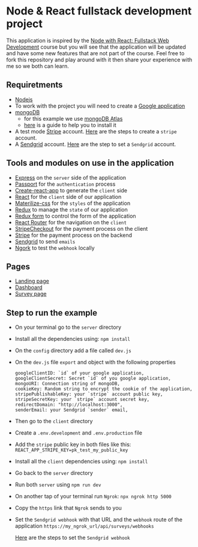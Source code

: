 # Node & React fullstack development project

This application is inspired by the [Node with React: Fullstack Web Development](https://www.udemy.com/course/node-with-react-fullstack-web-development/) course but you will see that the application will be updated and have some new features that are not part of the course. Feel free to fork this repository and play around with it then share your experience with me so we both can learn.

## Requiretments

- [Nodejs](https://nodejs.org/en/)
- To work with the project you will need to create a [Google application](https://github.com/oscarpolanco/node_react_fullstack/tree/master/sections_text#enabling-google-oauth-api)
- [mongoDB](https://www.mongodb.com/)
  - for this example we use [mongoDB Atlas](https://www.mongodb.com/cloud/atlas/efficiency?utm_source=google&utm_campaign=gs_footprint_row_search_brand_atlas_desktop&utm_term=mongodb%20atlas&utm_medium=cpc_paid_search&utm_ad=e&gclid=Cj0KCQjw17n1BRDEARIsAFDHFezGsmIdQodv9F1O0kOECHGqfF6Ib2uO_aoO1YiesmVWGGp6XjILbpEaArYEEALw_wcB)
  - [here](https://github.com/oscarpolanco/node_react_fullstack/tree/master/sections_text#mongodb-atlas-setup-and-configuration-and-moongose-setup) is a guide to help you to install it
- A test mode [Stripe](https://stripe.com/) account. [Here](https://github.com/oscarpolanco/node_react_fullstack/tree/master/sections_text#create-a-stripe-account) are the steps to create a `stripe` account.
- A [Sendgrid](https://sendgrid.com/) account. [Here](https://github.com/oscarpolanco/node_react_fullstack/tree/master/sections_text#setup-sengrid) are the step to set a `Sendgrid` account.

## Tools and modules on use in the application

- [Express](http://expressjs.com/) on the `server` side of the application
- [Passport](http://www.passportjs.org/) for the `authentication` process
- [Create-react-app](https://create-react-app.dev/docs/getting-started/) to generate the `client` side
- [React](https://reactjs.org/) for the `client` side of our application
- [Materilize-css](https://materializecss.com/) for the `styles` of the application
- [Redux](https://redux.js.org/introduction/getting-started) to manage the `state` of our application
- [Redux form](https://redux-form.com/8.3.0/) to control the form of the application
- [React Router](https://www.npmjs.com/package/react-router-dom) for the navigation on the `client`
- [StripeCheckout](https://www.npmjs.com/package/react-stripe-checkout) for the payment process on the client
- [Stripe](https://www.npmjs.com/package/stripe) for the payment process on the backend
- [Sendgrid](https://www.npmjs.com/package/sendgrid) to send `emails`
- [Ngork](https://ngrok.com/) to test the `webhook` locally

## Pages

- [Landing page](http://localhost:3000/)
- [Dashboard](http://localhost:3000/surveys)
- [Survey page](http://localhost:3000/surveys/new)

## Step to run the example

- On your terminal go to the `server` directory
- Install all the dependencies using: `npm install`
- On the `config` directory add a file called `dev.js`
- On the `dev.js` file `export` and object with the following properties

  ```
  googleClientID: `id` of your google application,
  googleClientSecret: Secret `id` of you google application,
  mongoURI: Connection string of mongoDB,
  cookieKey: Random string to encrypt the cookie of the application,
  stripePublishableKey: your `stripe` account public key,
  stripeSecretKey: your `stripe` account secret key,
  redirectDomain: "http://localhost:3000",
  senderEmail: your Sendgrid `sender` email,
  ```

- Then go to the `client` directory
- Create a `.env.development` and `.env.production` file
- Add the `stripe` public key in both files like this:
  `REACT_APP_STRIPE_KEY=pk_test_my_public_key`
- Install all the `client` dependencies using: `npm install`
- Go back to the `server` directory
- Run both `server` using `npm run dev`
- On another tap of your terminal run `Ngrok`: `npx ngrok http 5000`
- Copy the `https` link that `Ngrok` sends to you
- Set the `Sendgrid webhook` with that URL and the `webhook` route of the application
  `https://my_ngrok_url/api/surveys/webhooks`

  [Here](https://github.com/oscarpolanco/node_react_fullstack/blob/master/sections_text/README.md#set-webhook-on-sendgrid) are the steps to set the `Sendgrid webhook`
